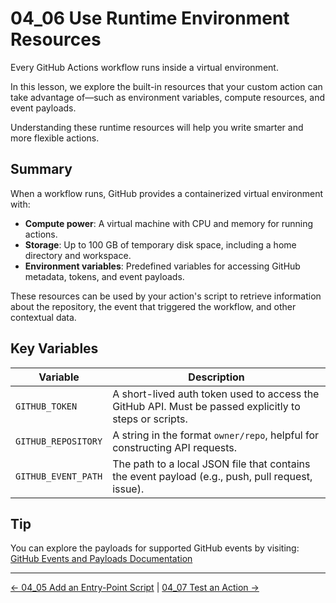 # 04_06 Use Runtime Environment Resources

Every GitHub Actions workflow runs inside a virtual environment.

In this lesson, we explore the built-in resources that your custom action can take advantage of—such as environment variables, compute resources, and event payloads.

Understanding these runtime resources will help you write smarter and more flexible actions.

## Summary

When a workflow runs, GitHub provides a containerized virtual environment with:

- **Compute power**: A virtual machine with CPU and memory for running actions.
- **Storage**: Up to 100 GB of temporary disk space, including a home directory and workspace.
- **Environment variables**: Predefined variables for accessing GitHub metadata, tokens, and event payloads.

These resources can be used by your action's script to retrieve information about the repository, the event that triggered the workflow, and other contextual data.

## Key Variables

| Variable | Description |
|----------|-------------|
| `GITHUB_TOKEN` | A short-lived auth token used to access the GitHub API. Must be passed explicitly to steps or scripts. |
| `GITHUB_REPOSITORY` | A string in the format `owner/repo`, helpful for constructing API requests. |
| `GITHUB_EVENT_PATH` | The path to a local JSON file that contains the event payload (e.g., push, pull request, issue). |

## Tip

You can explore the payloads for supported GitHub events by visiting:
[GitHub Events and Payloads Documentation](https://docs.github.com/en/webhooks-and-events/webhooks/webhook-events-and-payloads)

<!-- FooterStart -->
---
[← 04_05 Add an Entry-Point Script](../04_05_add_an_entrypoint_script/README.md) | [04_07 Test an Action →](../04_07_test_an_action/README.md)
<!-- FooterEnd -->
